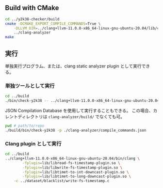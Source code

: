 ## Build with CMake

```sh
cd ../y2k38-checker/build
cmake -DCMAKE_EXPORT_COMPILE_COMMANDS=True \
    -DLLVM_DIR=../clang+llvm-11.0.0-x86_64-linux-gnu-ubuntu-20.04/lib/cmake/llvm/ \
    ../clang-analyzer
make
```

## 実行

単独実行プログラム、または、clang static analyzer plugin として実行できる。

### 単独ツールとして実行

```sh
cd ../build
./bin/check-y2k38 -- ../clang+llvm-11.0.0-x86_64-linux-gnu-ubuntu-20.04/bin/clang -c ../dataset/blacklist/read-fs-timestamp.c
```

JSON Compilation Database を使用して実行することもできる。
この場合、カレントディレクトリは `clang-analyzer/build/` でなくても可。

```sh
pwd # path/to/repo
./build/bin/check-y2k38 -p ./clang-analyzer/compile_commands.json
```

### Clang plugin として実行

```sh
cd ../build
../clang+llvm-11.0.0-x86_64-linux-gnu-ubuntu-20.04/bin/clang \
        -fplugin=lib/libread-fs-timestamp-plugin.so \
        -fplugin=lib/libwrite-fs-timestamp-plugin.so \
        -fplugin=lib/libtimet-to-int-downcast-plugin.so \
        -fplugin=lib/libtimet-to-long-downcast-plugin.so \
    -c ../dataset/blacklist/write-fs-timestamp.c
```

